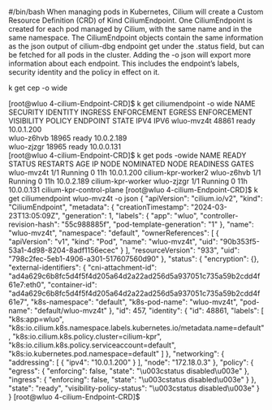 #/bin/bash
When managing pods in Kubernetes, Cilium will create a Custom Resource Definition (CRD) of Kind CiliumEndpoint. One CiliumEndpoint is created for each pod managed by Cilium, with the same name and in the same namespace. The CiliumEndpoint objects contain the same information as the json output of cilium-dbg endpoint get under the .status field, but can be fetched for all pods in the cluster. Adding the -o json will export more information about each endpoint. This includes the endpoint’s labels, security identity and the policy in effect on it.


k get cep -o wide 

[root@wluo 4-cilium-Endpoint-CRD]$ k get ciliumendpoint -o wide 
NAME         SECURITY IDENTITY   INGRESS ENFORCEMENT   EGRESS ENFORCEMENT   VISIBILITY POLICY   ENDPOINT STATE   IPV4         IPV6
wluo-mvz4t   48861               <status disabled>     <status disabled>    <status disabled>   ready            10.0.1.200   
wluo-z6hvb   18965               <status disabled>     <status disabled>    <status disabled>   ready            10.0.2.189   
wluo-zjzgr   18965               <status disabled>     <status disabled>    <status disabled>   ready            10.0.0.131   
[root@wluo 4-cilium-Endpoint-CRD]$ k get pods -owide 
NAME         READY   STATUS    RESTARTS   AGE   IP           NODE                       NOMINATED NODE   READINESS GATES
wluo-mvz4t   1/1     Running   0          11h   10.0.1.200   cilium-kpr-worker2         <none>           <none>
wluo-z6hvb   1/1     Running   0          11h   10.0.2.189   cilium-kpr-worker          <none>           <none>
wluo-zjzgr   1/1     Running   0          11h   10.0.0.131   cilium-kpr-control-plane   <none>           <none>
[root@wluo 4-cilium-Endpoint-CRD]$ k get ciliumendpoint wluo-mvz4t -o json
{
    "apiVersion": "cilium.io/v2",
    "kind": "CiliumEndpoint",
    "metadata": {
        "creationTimestamp": "2024-03-23T13:05:09Z",
        "generation": 1,
        "labels": {
            "app": "wluo",
            "controller-revision-hash": "55c988885f",
            "pod-template-generation": "1"
        },
        "name": "wluo-mvz4t",
        "namespace": "default",
        "ownerReferences": [
            {
                "apiVersion": "v1",
                "kind": "Pod",
                "name": "wluo-mvz4t",
                "uid": "90b353f5-53a1-4d98-8204-8adf1156ecec"
            }
        ],
        "resourceVersion": "933",
        "uid": "798c2fec-5eb1-4906-a301-517607560d90"
    },
    "status": {
        "encryption": {},
        "external-identifiers": {
            "cni-attachment-id": "ad4a629c6b8fc5d4f5f4d205a64d2a22ad256d5a937051c735a59b2cdd4f61e7:eth0",
            "container-id": "ad4a629c6b8fc5d4f5f4d205a64d2a22ad256d5a937051c735a59b2cdd4f61e7",
            "k8s-namespace": "default",
            "k8s-pod-name": "wluo-mvz4t",
            "pod-name": "default/wluo-mvz4t"
        },
        "id": 457,
        "identity": {
            "id": 48861,
            "labels": [
                "k8s:app=wluo",
                "k8s:io.cilium.k8s.namespace.labels.kubernetes.io/metadata.name=default",
                "k8s:io.cilium.k8s.policy.cluster=cilium-kpr",
                "k8s:io.cilium.k8s.policy.serviceaccount=default",
                "k8s:io.kubernetes.pod.namespace=default"
            ]
        },
        "networking": {
            "addressing": [
                {
                    "ipv4": "10.0.1.200"
                }
            ],
            "node": "172.18.0.3"
        },
        "policy": {
            "egress": {
                "enforcing": false,
                "state": "\u003cstatus disabled\u003e"
            },
            "ingress": {
                "enforcing": false,
                "state": "\u003cstatus disabled\u003e"
            }
        },
        "state": "ready",
        "visibility-policy-status": "\u003cstatus disabled\u003e"
    }
}
[root@wluo 4-cilium-Endpoint-CRD]$ 
